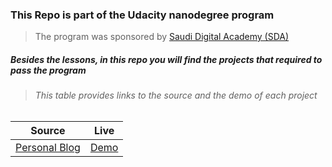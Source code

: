 ### This Repo is part of the Udacity nanodegree program

> The program was sponsored by [Saudi Digital Academy (SDA)](https://sda.edu.sa/rise)

##### Besides the lessons, in this repo you will find the projects that required to pass the program

> ###### This table provides links to the source and the demo of each project

| Source                                                                                          | Live                                                                                   |
| ----------------------------------------------------------------------------------------------- | -------------------------------------------------------------------------------------- |
| [Personal Blog](https://github.com/MohamedAlosaili/udacity-nd-projects/tree/main/personal-blog) | [Demo](https://mohamedalosaili.github.io/udacity-nd-projects/personal-blog/index.html) |
